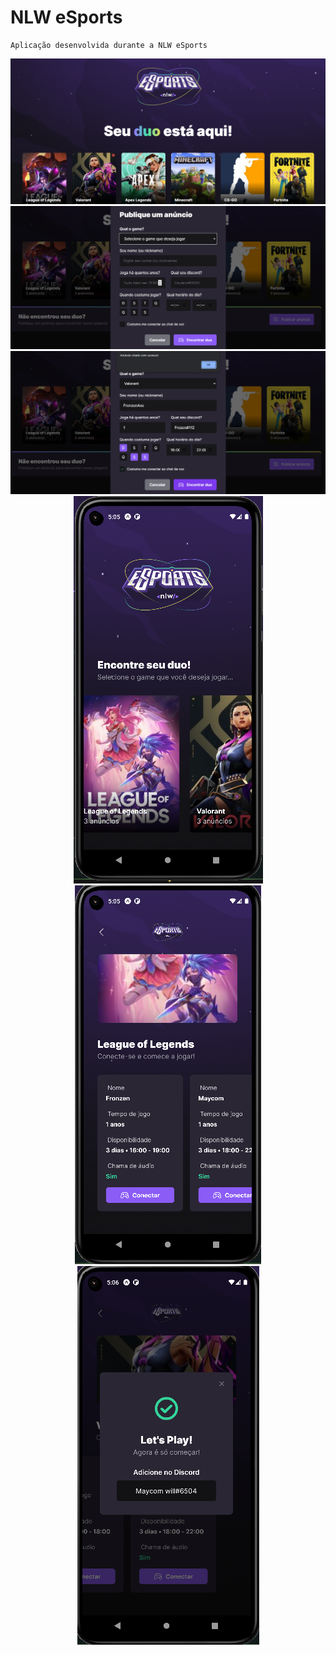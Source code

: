 # NLW eSports
    Aplicação desenvolvida durante a NLW eSports
 
 <div align="center">
 <img src="https://github.com/Maycomwill/NLW-eSports/blob/master/assets/web-1.png?raw=true" width: 700px/>
 </div>
 
 <div align="center">
 <img src="https://github.com/Maycomwill/NLW-eSports/blob/master/assets/web-2.png?raw=true" width: 700px/>
 </div>
 
 <div align="center">
 <img src="https://github.com/Maycomwill/NLW-eSports/blob/master/assets/web-3.png?raw=true" width: 700px/>
 </div>

<div align="center">
 <img src="https://github.com/Maycomwill/NLW-eSports/blob/master/assets/mobile-1.png?raw=true" width: 300px/>
 </div>

<div align="center">
 <img src="https://github.com/Maycomwill/NLW-eSports/blob/master/assets/mobile-2.png?raw=true" width: 300px/>
 </div>

<div align="center">
 <img src="https://github.com/Maycomwill/NLW-eSports/blob/master/assets/mobile-3.png?raw=true" width: 300px/>
 </div>